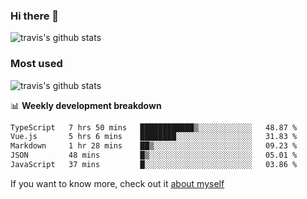 ### Hi there 👋

<!--
**HondryTravis/HondryTravis** is a ✨ _special_ ✨ repository because its `README.md` (this file) appears on your GitHub profile.

Here are some ideas to get you started:

- 🔭 I’m currently working on ...
- 🌱 I’m currently learning ...
- 👯 I’m looking to collaborate on ...
- 🤔 I’m looking for help with ...
- 💬 Ask me about ...
- 📫 How to reach me: ...
- 😄 Pronouns: ...
- ⚡ Fun fact: ...
-->

![travis's github stats](https://github-readme-stats.vercel.app/api?username=HondryTravis&hide=stars)
### Most used
![travis's github stats](https://github-readme-stats.anuraghazra1.vercel.app/api/top-langs/?username=HondryTravis&layout=compact&hide_title=true)

📊 **Weekly development breakdown**

<!--START_SECTION:waka-->

```txt
TypeScript   7 hrs 50 mins   ████████████▒░░░░░░░░░░░░   48.87 %
Vue.js       5 hrs 6 mins    ████████░░░░░░░░░░░░░░░░░   31.83 %
Markdown     1 hr 28 mins    ██▒░░░░░░░░░░░░░░░░░░░░░░   09.23 %
JSON         48 mins         █▒░░░░░░░░░░░░░░░░░░░░░░░   05.01 %
JavaScript   37 mins         █░░░░░░░░░░░░░░░░░░░░░░░░   03.86 %
```

<!--END_SECTION:waka-->

If you want to know more, check out it [about myself](https://hondrytravis.github.io/)
